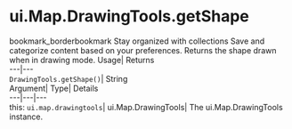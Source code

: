  
#  ui.Map.DrawingTools.getShape 
bookmark_borderbookmark Stay organized with collections  Save and categorize content based on your preferences.
Returns the shape drawn when in drawing mode. 
Usage| Returns  
---|---  
`DrawingTools.getShape()`| String  
Argument| Type| Details  
---|---|---  
this: `ui.map.drawingtools`| ui.Map.DrawingTools| The ui.Map.DrawingTools instance.  
